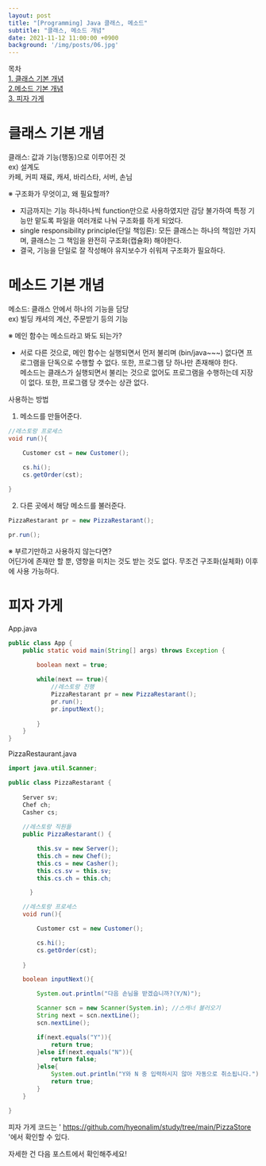 ```yaml
---
layout: post
title: "[Programming] Java 클래스, 메소드"
subtitle: "클래스, 메소드 개념"
date: 2021-11-12 11:00:00 +0900
background: '/img/posts/06.jpg'
---
```


목차  
[1. 클래스 기본 개념](#클래스-기본-개념)  
[2.메소드 기본 개념](#메소드-기본-개념)  
[3. 피자 가게](#피자-가게)  

# 클래스 기본 개념
클래스: 값과 기능(행동)으로 이루어진 것  
ex) 설계도  
카페, 커피 재료, 캐셔, 바리스타, 서버, 손님

※ 구조화가 무엇이고, 왜 필요할까? 
- 지금까지는 기능 하나하나씩 function만으로 사용하였지만 감당 불가하여 특정 기능만 맡도록 파일을 여러개로 나눠 구조화를 하게 되었다.
- single responsibility principle(단일 책임론): 모든 클래스는 하나의 책임만 가지며, 클래스는 그 책임을 완전히 구조화(캡슐화) 해야한다.
- 결국, 기능을 단일로 잘 작성해야 유지보수가 쉬워져 구조화가 필요하다.


# 메소드 기본 개념
메소드: 클래스 안에서 하나의 기능을 담당  
ex) 빌딩
캐셔의 계산, 주문받기 등의 기능

※ 메인 함수는 메소드라고 봐도 되는가?
- 서로 다른 것으로, 메인 함수는 실행되면서 먼저 불리며 (bin/java~~~) 없다면 프로그램을 단독으로 수행할 수 없다. 또한, 프로그램 당 하나만 존재해야 한다.  
메소드는 클래스가 실행되면서 불리는 것으로 없어도 프로그램을 수행하는데 지장이 없다. 또한, 프로그램 당 갯수는 상관 없다.

사용하는 방법
1. 메소드를 만들어준다.

```java
//레스토랑 프로세스
void run(){

    Customer cst = new Customer();

    cs.hi();
    cs.getOrder(cst);
        
}
```

2. 다른 곳에서 해당 메소드를 불러준다.
```java
PizzaRestarant pr = new PizzaRestarant();

pr.run();
```

※ 부르기만하고 사용하지 않는다면?  
어딘가에 존재만 할 뿐, 영향을 미치는 것도 받는 것도 없다. 무조건 구조화(실체화) 이후에 사용 가능하다.

# 피자 가게
App.java
```java
public class App {
    public static void main(String[] args) throws Exception {
        
        boolean next = true;

        while(next == true){
            //레스토랑 진행
            PizzaRestarant pr = new PizzaRestarant();
            pr.run();
            pr.inputNext();
         
        }       
    }
}
```

PizzaRestaurant.java
```java
import java.util.Scanner;

public class PizzaRestarant {
    
    Server sv;
    Chef ch;
    Casher cs;
    
    //레스토랑 직원들
    public PizzaRestarant() {

        this.sv = new Server();
        this.ch = new Chef();
        this.cs = new Casher();
        this.cs.sv = this.sv;
        this.cs.ch = this.ch;

      }

    //레스토랑 프로세스
    void run(){

        Customer cst = new Customer();

        cs.hi();
        cs.getOrder(cst);
        
    }

    boolean inputNext(){

        System.out.println("다음 손님을 받겠습니까?(Y/N)");

        Scanner scn = new Scanner(System.in); //스캐너 불러오기
        String next = scn.nextLine();
        scn.nextLine();

        if(next.equals("Y")){
            return true;
        }else if(next.equals("N")){
            return false;
        }else{
            System.out.println("Y와 N 중 입력하시지 않아 자동으로 취소됩니다.");
            return true;
        }
    }

}
```

피자 가게 코드는 ' https://github.com/hyeonalim/study/tree/main/PizzaStore '에서 확인할 수 있다.

자세한 건 다음 포스트에서 확인해주세요!